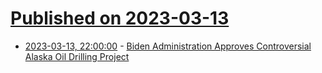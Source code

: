 # [Published on 2023-03-13](index.md)

* [2023-03-13, 22:00:00](https://news.slashdot.org/story/23/03/13/218222/biden-administration-approves-controversial-alaska-oil-drilling-project?utm_source=rss1.0mainlinkanon&utm_medium=feed) - [Biden Administration Approves Controversial Alaska Oil Drilling Project](https://news.slashdot.org/story/23/03/13/218222/biden-administration-approves-controversial-alaska-oil-drilling-project?utm_source=rss1.0mainlinkanon&utm_medium=feed)
